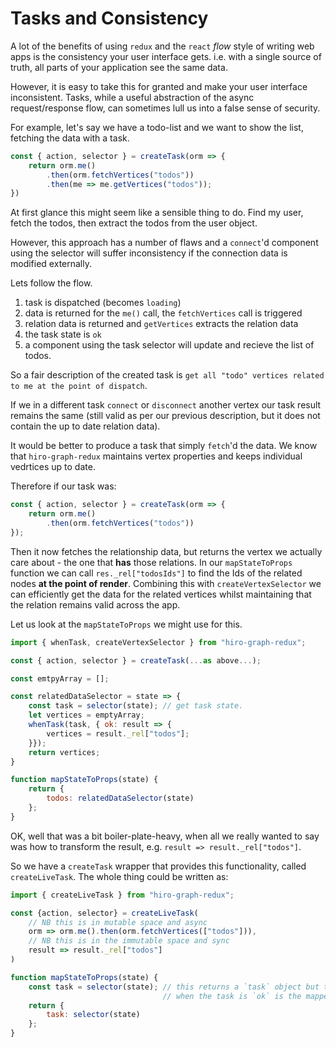 # Tasks and Consistency

A lot of the benefits of using `redux` and the `react` _flow_ style of writing web apps is the consistency your user interface gets. i.e. with a single source of truth, all parts of your application see the same data.

However, it is easy to take this for granted and make your user interface inconsistent. Tasks, while a useful abstraction of the async request/response flow, can sometimes lull us into a false sense of security.

For example, let's say we have a todo-list and we want to show the list, fetching the data with a task.

```javascript
const { action, selector } = createTask(orm => {
    return orm.me()
        .then(orm.fetchVertices("todos"))
        .then(me => me.getVertices("todos"));
})
```

At first glance this might seem like a sensible thing to do. Find my user, fetch the todos, then extract the todos from the user object.

However, this approach has a number of flaws and a `connect`'d component using the selector will suffer inconsistency if the connection data is modified externally.

Lets follow the flow.

1. task is dispatched (becomes `loading`)
2. data is returned for the `me()` call, the `fetchVertices` call is triggered
3. relation data is returned and `getVertices` extracts the relation data
4. the task state is `ok`
5. a component using the task selector will update and recieve the list of todos.

So a fair description of the created task is `get all "todo" vertices related to me at the point of dispatch`.

If we in a different task `connect` or `disconnect` another vertex our task result remains the same (still valid as per our previous description, but it does not contain the up to date relation data).

It would be better to produce a task that simply `fetch`'d the data. We know that `hiro-graph-redux` maintains vertex properties and keeps individual vedrtices up to date.

Therefore if our task was:

```javascript
const { action, selector } = createTask(orm => {
    return orm.me()
        .then(orm.fetchVertices("todos"))
});

```

Then it now fetches the relationship data, but returns the vertex we actually care about - the one that **has** those relations. In our `mapStateToProps` function we can call `res._rel["todosIds"]` to find the Ids of the related nodes **at the point of render**. Combining this with `createVertexSelector` we can efficiently get the data for the related vertices whilst maintaining that the relation remains valid across the app.

Let us look at the `mapStateToProps` we might use for this.

```javascript
import { whenTask, createVertexSelector } from "hiro-graph-redux";

const { action, selector } = createTask(...as above...);

const emtpyArray = [];

const relatedDataSelector = state => {
    const task = selector(state); // get task state.
    let vertices = emptyArray;
    whenTask(task, { ok: result => {
        vertices = result._rel["todos"];
    }});
    return vertices;
}

function mapStateToProps(state) {
    return {
        todos: relatedDataSelector(state)
    };
}
```

OK, well that was a bit boiler-plate-heavy, when all we really wanted to say was how to transform the result, e.g. `result => result._rel["todos"]`.

So we have a `createTask` wrapper that provides this functionality, called `createLiveTask`. The whole thing could be written as:

```javascript
import { createLiveTask } from "hiro-graph-redux";

const {action, selector} = createLiveTask(
    // NB this is in mutable space and async
    orm => orm.me().then(orm.fetchVertices(["todos"])),
    // NB this is in the immutable space and sync
    result => result._rel["todos"]
)

function mapStateToProps(state) {
    const task = selector(state); // this returns a `task` object but the `result` 
                                  // when the task is `ok` is the mapped data: the `todos`
    return {
        task: selector(state)
    };
}
```
